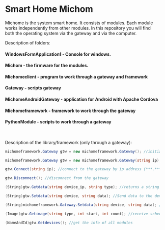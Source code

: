 # Smart Home Michom
Michome is the system smart home. It consists of modules. Each module works independently from other modules. In this repository you will find both the operating system via the gateway and via the computer. 

Description of folders: 

#### WindowsFormApplication1 - Console for windows. 

#### Michom - the firmware for the modules. 

#### Michomeclient - program to work through a gateway and framework 

#### Gateway - scripts gateway 

#### MichomeAndroidGateway - application for Android with Apache Cordova

#### Michomeframework - framework to work through the gateway 

#### PythonModule - scripts to work through a gateway

<br>

Description of the library/framework (only through a gateway): 
```C#
michomeframework.Gateway gtw = new michomeframework.Gateway(); //initialization of an object 

michomeframework.Gateway gtw = new michomeframework.Gateway(string ip); //initialization of an object as URI

gtw.Connect(string ip); //connect to the gateway by ip address (***.***.***.***); 

gtw.Disconnect(); //disconnect from the gateway 

(String)gtw.Getdata(string device_ip, string type); //returns a string of data in json format. 'type' - type of requested data 

(String)gtw.Setdata(string device, string data); //Send data to the device

(String)michomeframework.Gateway.Setdata(string device, string data); //Send data to the device

(Image)gtw.Getimage(string type, int start, int count); //receive schedule changes(temper, humm, dawlen) 

(NameAndId)gtw.Getdevices(); //get the info of all modules 
```
